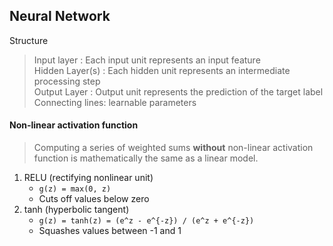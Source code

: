 ## Neural Network

Structure
> Input layer : Each input unit represents an input feature  
> Hidden Layer(s) : Each hidden unit represents an intermediate processing step  
> Output Layer : Output unit represents the prediction of the target label  
> Connecting lines: learnable parameters  

#### Non-linear activation function

> Computing a series of weighted sums **without** non-linear activation function is mathematically the same as a linear model.

1. RELU (rectifying nonlinear unit)
    - <code>g(z) = max(0, z)</code>
    - Cuts off values below zero
2. tanh (hyperbolic tangent)
    - <code>g(z) = tanh(z) = (e^z - e^{-z}) / (e^z + e^{-z})</code>
    - Squashes values between -1 and 1

